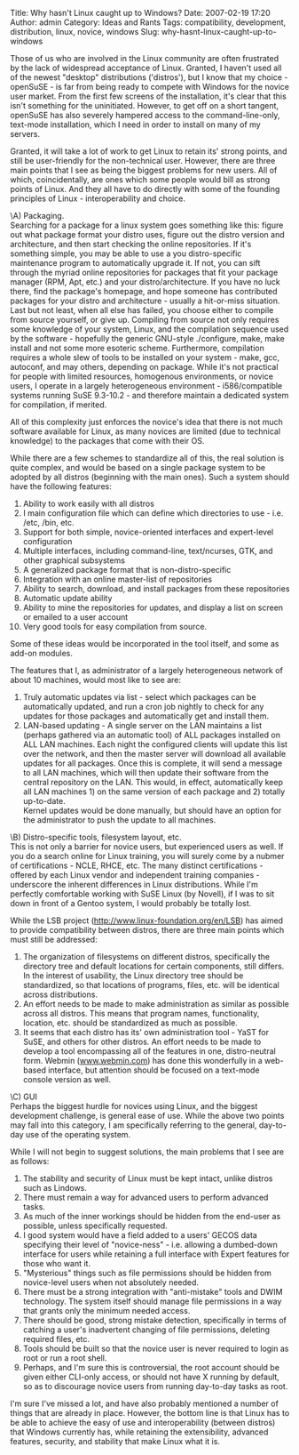 Title: Why hasn't Linux caught up to Windows?
Date: 2007-02-19 17:20
Author: admin
Category: Ideas and Rants
Tags: compatibility, development, distribution, linux, novice, windows
Slug: why-hasnt-linux-caught-up-to-windows

Those of us who are involved in the Linux community are often frustrated
by the lack of widespread acceptance of Linux. Granted, I haven't used
all of the newest "desktop" distributions ('distros'), but I know that
my choice - openSuSE - is far from being ready to compete with Windows
for the novice user market. From the first few screens of the
installation, it's clear that this isn't something for the uninitiated.
However, to get off on a short tangent, openSuSE has also severely
hampered access to the command-line-only, text-mode installation, which
I need in order to install on many of my servers.

Granted, it will take a lot of work to get Linux to retain its' strong
points, and still be user-friendly for the non-technical user. However,
there are three main points that I see as being the biggest problems for
new users. All of which, coincidentally, are ones which some people
would bill as strong points of Linux. And they all have to do directly
with some of the founding principles of Linux - interoperability and
choice.

\A) Packaging.  
Searching for a package for a linux system goes something like this:
figure out what package format your distro uses, figure out the distro
version and architecture, and then start checking the online
repositories. If it's something simple, you may be able to use a you
distro-specific maintenance program to automatically upgrade it. If not,
you can sift through the myriad online repositories for packages that
fit your package manager (RPM, Apt, etc.) and your distro/architecture.
If you have no luck there, find the package's homepage, and hope someone
has contributed packages for your distro and architecture - usually a
hit-or-miss situation. Last but not least, when all else has failed, you
choose either to compile from source yourself, or give up. Compiling
from source not only requires some knowledge of your system, Linux, and
the compilation sequence used by the software - hopefully the generic
GNU-style ./configure, make, make install and not some more esoteric
scheme. Furthermore, compilation requires a whole slew of tools to be
installed on your system - make, gcc, autoconf, and may others,
depending on package. While it's not practical for people with limited
resources, homogenous environments, or novice users, I operate in a
largely heterogeneous environment - i586/compatible systems running SuSE
9.3-10.2 - and therefore maintain a dedicated system for compilation, if
merited.

All of this complexity just enforces the novice's idea that there is not
much software available for Linux, as many novices are limited (due to
technical knowledge) to the packages that come with their OS.

While there are a few schemes to standardize all of this, the real
solution is quite complex, and would be based on a single package system
to be adopted by all distros (beginning with the main ones). Such a
system should have the following features:  
1) Ability to work easily with all distros  
2) I main configuration file which can define which directories to use -
i.e. /etc, /bin, etc.  
3) Support for both simple, novice-oriented interfaces and expert-level
configuration  
4) Multiple interfaces, including command-line, text/ncurses, GTK, and
other graphical subsystems  
5) A generalized package format that is non-distro-specific  
6) Integration with an online master-list of repositories  
7) Ability to search, download, and install packages from these
repositories  
8) Automatic update ability  
9) Ability to mine the repositories for updates, and display a list on
screen or emailed to a user account  
10) Very good tools for easy compilation from source.

Some of these ideas would be incorporated in the tool itself, and some
as add-on modules.

The features that I, as administrator of a largely heterogeneous network
of about 10 machines, would most like to see are:  
1) Truly automatic updates via list - select which packages can be
automatically updated, and run a cron job nightly to check for any
updates for those packages and automatically get and install them.  
2) LAN-based updating - A single server on the LAN maintains a list
(perhaps gathered via an automatic tool) of ALL packages installed on
ALL LAN machines. Each night the configured clients will update this
list over the network, and then the master server will download all
available updates for all packages. Once this is complete, it will send
a message to all LAN machines, which will then update their software
from the central repository on the LAN. This would, in effect,
automatically keep all LAN machines 1) on the same version of each
package and 2) totally up-to-date.  
Kernel updates would be done manually, but should have an option for the
administrator to push the update to all machines.

\B) Distro-specific tools, filesystem layout, etc.  
This is not only a barrier for novice users, but experienced users as
well. If you do a search online for Linux training, you will surely come
by a nubmer of certifications - NCLE, RHCE, etc. The many distinct
certifications - offered by each Linux vendor and independent training
companies - underscore the inherent differences in Linux distributions.
While I'm perfectly comfortable working with SuSE Linux (by Novell), if
I was to sit down in front of a Gentoo system, I would probably be
totally lost.

While the LSB project (http://www.linux-foundation.org/en/LSB) has aimed
to provide compatibility between distros, there are three main points
which must still be addressed:  
1) The organization of filesystems on different distros, specifically
the directory tree and default locations for certain components, still
differs. In the interest of usability, the Linux directory tree should
be standardized, so that locations of programs, files, etc. will be
identical across distributions.  
2) An effort needs to be made to make administration as similar as
possible across all distros. This means that program names,
functionality, location, etc. should be standardized as much as
possible.  
3) It seems that each distro has its' own administration tool - YaST for
SuSE, and others for other distros. An effort needs to be made to
develop a tool encompassing all of the features in one, distro-neutral
form. Webmin (www.webmin.com) has done this wonderfully in a web-based
interface, but attention should be focused on a text-mode console
version as well.

\C) GUI  
Perhaps the biggest hurdle for novices using Linux, and the biggest
development challenge, is general ease of use. While the above two
points may fall into this category, I am specifically referring to the
general, day-to-day use of the operating system.

While I will not begin to suggest solutions, the main problems that I
see are as follows:  
1) The stability and security of Linux must be kept intact, unlike
distros such as Lindows.  
2) There must remain a way for advanced users to perform advanced
tasks.  
3) As much of the inner workings should be hidden from the end-user as
possible, unless specifically requested.  
4) I good system would have a field added to a users' GECOS data
specifying their level of "novice-ness" - i.e. allowing a dumbed-down
interface for users while retaining a full interface with Expert
features for those who want it.  
5) "Mysterious" things such as file permissions should be hidden from
novice-level users when not absolutely needed.  
6) There must be a strong integration with "anti-mistake" tools and DWIM
technology. The system itself should manage file permissions in a way
that grants only the minimum needed access.  
7) There should be good, strong mistake detection, specifically in terms
of catching a user's inadvertent changing of file permissions, deleting
required files, etc.  
8) Tools should be built so that the novice user is never required to
login as root or run a root shell.  
9) Perhaps, and I'm sure this is controversial, the root account should
be given either CLI-only access, or should not have X running by
default, so as to discourage novice users from running day-to-day tasks
as root.

I'm sure I've missed a lot, and have also probably mentioned a number of
things that are already in place. However, the bottom line is that Linux
has to be able to achieve the easy of use and interoperability (between
distros) that Windows currently has, while retaining the extensibility,
advanced features, security, and stability that make Linux what it is.
